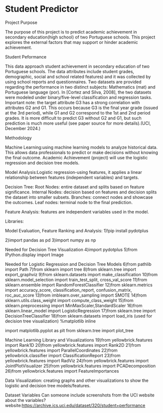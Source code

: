 # Student Predictor 

Project Purpose

The purpose of this project is to predict academic achievement in secondary education(high school) of two Portuguese schools. This project explores the external factors that may support or hinder academic achievement.

Student Peformance

This data approach student achievement in secondary education of two Portuguese schools. The data attributes include student grades, demographic, social and school related features) and it was collected by using school reports and questionnaires. Two datasets are provided regarding the performance in two distinct subjects: Mathematics (mat) and Portuguese language (por). In [Cortez and Silva, 2008], the two datasets were modeled under binary/five-level classification and regression tasks. Important note: the target attribute G3 has a strong correlation with attributes G2 and G1. This occurs because G3 is the final year grade (issued at the 3rd period), while G1 and G2 correspond to the 1st and 2nd period grades. It is more difficult to predict G3 without G2 and G1, but such prediction is much more useful (see paper source for more details).(UCI, December 2024.)

Methodology

Machine Learning:using machine learning models to analyze historical data. This allows data professionals to predict or make decisions without knowing the final outcome. Academic Achievement (project) will use the logistic regression and decision tree models.

Model Analysis:Logistic regression-using features, it applies a linear relationship between features (independent variables) and targets.

Decision Tree: Root Nodes: entire dataset and splits based on feature significance. Internal Nodes: decision based on features and decision splits the dataset into smaller subsets. Branches: connect nodes and showcase the outcomes. Leaf nodes: terminal node to the final prediction.

Feature Analysis: features are independent variables used in the model.

Libraries:

Model Evaluation, Feature Ranking and Analysis:
1)!pip install pydotplus

2)import pandas as pd
3)import numpy as np

Needed for Decision Tree Visualization
4)import pydotplus
5)from IPython.display import Image

Needed for Logistic Regression and Decision Tree Models
6)from pathlib import Path
7)from sklearn import tree
8)from sklearn.tree import export_graphviz
9)from sklearn.datasets import make_classification
10)from sklearn.model_selection import train_test_split, cross_val_score
11)from sklearn.ensemble import RandomForestClassifier
12)from sklearn.metrics import accuracy_score, classification_report, confusion_matrix, roc_auc_score
13)from imblearn.over_sampling import SMOTE
14)from sklearn.utils.class_weight import compute_class_weight
15)from sklearn.preprocessing import MinMaxScaler,StandardScaler
16)from sklearn.linear_model import LogisticRegression 
17)from sklearn.tree import DecisionTreeClassifier
18)from sklearn.datasets import load_iris (used for decision tree visualization)
%matplotlib inline

import matplotlib.pyplot as plt
from sklearn.tree import plot_tree

Machine Learning Library and Visualizations
19)from yellowbrick.features import Rank1D
20)from yellowbrick.features import Rank2D 
21)from yellowbrick.features import ParallelCoordinates
22)from yellowbrick.classifier import ClassificationReport
23)from yellowbrick.features import RadViz
24)from yellowbrick.features import JointPlotVisualizer
25)from yellowbrick.features import PCADecomposition
26)from yellowbrick.features import FeatureImportances


Data Visualization: creating graphs and other visualizations to show the logistic and decision tree models/features.

Dataset Variables
Can someone include screenshots from the UCI website about the variables? website:https://archive.ics.uci.edu/dataset/320/student+performance



